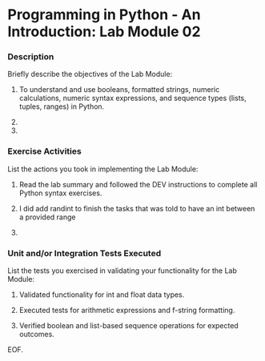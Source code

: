 # Programming in Python - An Introduction: Lab Module 02

### Description

Briefly describe the objectives of the Lab Module:

1) To understand and use booleans, formatted strings, numeric calculations, numeric syntax expressions, and sequence types (lists, tuples, ranges) in Python.

2) 

3) 


### Exercise Activities

List the actions you took in implementing the Lab Module:

1) Read the lab summary and followed the DEV instructions to complete all Python syntax exercises.

2) I did add randint to finish the tasks that was told to have an int between a provided range

3) 


### Unit and/or Integration Tests Executed

List the tests you exercised in validating your functionality for the Lab Module:

1) Validated functionality for int and float data types.


2) Executed tests for arithmetic expressions and f-string formatting.


3) Verified boolean and list-based sequence operations for expected outcomes.

EOF.
